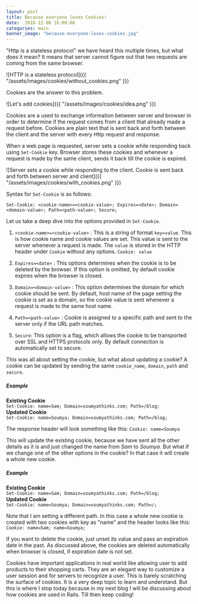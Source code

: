 ```yaml
---
layout: post
title: Because everyone loves Cookies!
date:  2018-12-08 16:00:00
categories: main
banner_image: "because-everyone-loves-cookies.jpg"
---
```

"Http is a stateless protocol" we have heard this multiple times, but what does it mean? It means that server cannot figure out that two requests are coming from the same browser. 

![HTTP is a stateless protocol]({{ "/assets/images/cookies/without_cookies.png" }})

Cookies are the answer to this problem. 

![Let's add cookies]({{ "/assets/images/cookies/idea.png" }})

Cookies are a used to exchange information between server and browser in order to determine if the request comes from a client that already made a request before. Cookies are plain text that is sent back and forth between the client and the server with every Http request and response.

When a web page is requested, server sets a cookie while responding back using `Set-Cookie` key.
Browser stores these cookies and whenever a request is made by the same client, sends it back till the cookie is expired. 

![Server sets a cookie while responding to the client. Cookie is sent back and forth between server and client]({{ "/assets/images/cookies/with_cookies.png" }})

Syntax for `Set-Cookie` is as follows:

 `Set-Cookie: <cookie-name>=<cookie-value>; Expires=<date>; Domain=<domain-value>; Path=<path-value>; Secure;`

Let us take a deep dive into the options provided in `Set-Cookie`.
1. `<cookie-name>=<cookie-value>` :  This is a string of format `key=value`. This is how cookie name and cookie values are set. This value is sent to the server whenever a request is made. The `value` is stored in the  HTTP header under `Cookie` without any options. 
	`Cookie: value`

2. `Expires=<date>` : This options  determines when the cookie is to be deleted by the browser. If this option is omitted, by default cookie expires when the browser is closed. 

3.  `Domain=<domain-value>` : This option determines the domain for which cookie should be sent. By default, host name of the page setting the cookie is set as a domain, so the cookie value is sent whenever a request is made to the same host name.

4. `Path=<path-value>` : Cookie is assigned to a specific path and sent to the server only if the URL path matches. 

5.  `Secure`:  This option is a flag, which allows the cookie to be transported over SSL and HTTPS  protocols only. By default connection is automatically set to secure.

This was all about setting the cookie, but what about updating a cookie?
A cookie can be updated by sending the same `cookie_name`, `domain`, `path` and `secure`.

##### Example
**Existing Cookie** <br/>
 `Set-Cookie: name=Sam; Domain=soumyathinks.com; Path=/blog;`  <br/>
**Updated Cookie** <br/>
 `Set-Cookie: name=Soumya; Domain=soumyathinks.com; Path=/blog;`


The response header will look something like this:
 `Cookie: name=Soumya`

This will update the existing cookie, because we have sent all the other details as it is and just changed the name from _Sam_ to _Soumya_. But what if we change one of the other options in the cookie? In that case it will create a whole new cookie.

##### Example
**Existing Cookie** <br/>
  `Set-Cookie: name=Sam; Domain=soumyathinks.com; Path=/blog;` <br/>
**Updated Cookie** <br/>
  `Set-Cookie: name=Soumya; Domain=soumyathinks.com; Path=/;`

Note that I am setting a different path.
In this case a whole new cookie is created with two cookies with key as "name" and the header looks like this: <br/>
 `Cookie: name=Sam; name=Soumya;`

If you want to delete the cookie, just unset its value and pass an expiration date in the past. As discussed above, the cookies are deleted automatically when browser is closed, if expiration date is not set. 

Cookies have important applications in real world like allowing user to add products to their shopping carts. They are an elegant way to customize a user session and for servers to recognize a user. This is barely scratching the surface of cookies. It is a very deep topic to learn and understand. But this is where I stop today because in my next blog I will be discussing about how cookies are used in Rails. Till then keep coding!   
